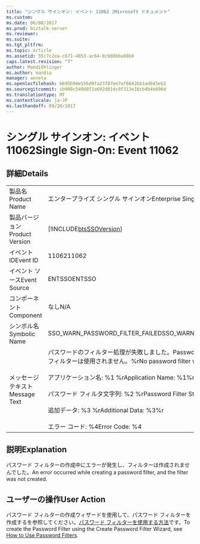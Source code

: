 ```yaml
---
title: "シングル サインオン: イベント 11062 |Microsoft ドキュメント"
ms.custom: 
ms.date: 06/08/2017
ms.prod: biztalk-server
ms.reviewer: 
ms.suite: 
ms.tgt_pltfrm: 
ms.topic: article
ms.assetid: 55c7c2ea-c671-4853-ac64-8cb80bba98b0
caps.latest.revision: "7"
author: MandiOhlinger
ms.author: mandia
manager: anneta
ms.openlocfilehash: b695b98e556d9fa23f07ee7af6602bb1ad845eb2
ms.sourcegitcommit: cb908c540d8f1a692d01dc8f313e16cb4b4e696d
ms.translationtype: MT
ms.contentlocale: ja-JP
ms.lasthandoff: 09/20/2017
---
```

# <a name="single-sign-on-event-11062"></a><span data-ttu-id="f99af-102">シングル サインオン: イベント 11062</span><span class="sxs-lookup"><span data-stu-id="f99af-102">Single Sign-On: Event 11062</span></span>
## <a name="details"></a><span data-ttu-id="f99af-103">詳細</span><span class="sxs-lookup"><span data-stu-id="f99af-103">Details</span></span>  
  
|||  
|-|-|  
|<span data-ttu-id="f99af-104">製品名</span><span class="sxs-lookup"><span data-stu-id="f99af-104">Product Name</span></span>|<span data-ttu-id="f99af-105">エンタープライズ シングル サインオン</span><span class="sxs-lookup"><span data-stu-id="f99af-105">Enterprise Single Sign-On</span></span>|  
|<span data-ttu-id="f99af-106">製品バージョン</span><span class="sxs-lookup"><span data-stu-id="f99af-106">Product Version</span></span>|[!INCLUDE[btsSSOVersion](../includes/btsssoversion-md.md)]|  
|<span data-ttu-id="f99af-107">イベント ID</span><span class="sxs-lookup"><span data-stu-id="f99af-107">Event ID</span></span>|<span data-ttu-id="f99af-108">11062</span><span class="sxs-lookup"><span data-stu-id="f99af-108">11062</span></span>|  
|<span data-ttu-id="f99af-109">イベント ソース</span><span class="sxs-lookup"><span data-stu-id="f99af-109">Event Source</span></span>|<span data-ttu-id="f99af-110">ENTSSO</span><span class="sxs-lookup"><span data-stu-id="f99af-110">ENTSSO</span></span>|  
|<span data-ttu-id="f99af-111">コンポーネント</span><span class="sxs-lookup"><span data-stu-id="f99af-111">Component</span></span>|<span data-ttu-id="f99af-112">なし</span><span class="sxs-lookup"><span data-stu-id="f99af-112">N/A</span></span>|  
|<span data-ttu-id="f99af-113">シンボル名</span><span class="sxs-lookup"><span data-stu-id="f99af-113">Symbolic Name</span></span>|<span data-ttu-id="f99af-114">SSO_WARN_PASSWORD_FILTER_FAILED</span><span class="sxs-lookup"><span data-stu-id="f99af-114">SSO_WARN_PASSWORD_FILTER_FAILED</span></span>|  
|<span data-ttu-id="f99af-115">メッセージ テキスト</span><span class="sxs-lookup"><span data-stu-id="f99af-115">Message Text</span></span>|<span data-ttu-id="f99af-116">パスワードのフィルター処理が失敗しました。</span><span class="sxs-lookup"><span data-stu-id="f99af-116">Password filtering failed.</span></span> <span data-ttu-id="f99af-117">パスワード フィルターは使用されません。%r</span><span class="sxs-lookup"><span data-stu-id="f99af-117">No password filter will be used.%r</span></span><br /><br /> <span data-ttu-id="f99af-118">アプリケーション名: %1 %r</span><span class="sxs-lookup"><span data-stu-id="f99af-118">Application Name: %1%r</span></span><br /><br /> <span data-ttu-id="f99af-119">パスワード フィルタ文字列: %2 %r</span><span class="sxs-lookup"><span data-stu-id="f99af-119">Password Filter String: %2%r</span></span><br /><br /> <span data-ttu-id="f99af-120">追加データ: %3 %r</span><span class="sxs-lookup"><span data-stu-id="f99af-120">Additional Data: %3%r</span></span><br /><br /> <span data-ttu-id="f99af-121">エラー コード: %4</span><span class="sxs-lookup"><span data-stu-id="f99af-121">Error Code: %4</span></span>|  
  
## <a name="explanation"></a><span data-ttu-id="f99af-122">説明</span><span class="sxs-lookup"><span data-stu-id="f99af-122">Explanation</span></span>  
 <span data-ttu-id="f99af-123">パスワード フィルターの作成中にエラーが発生し、フィルターは作成されませんでした。</span><span class="sxs-lookup"><span data-stu-id="f99af-123">An error occurred while creating a password filter, and the filter was not created.</span></span>  
  
## <a name="user-action"></a><span data-ttu-id="f99af-124">ユーザーの操作</span><span class="sxs-lookup"><span data-stu-id="f99af-124">User Action</span></span>  
 <span data-ttu-id="f99af-125">パスワード フィルターの作成ウィザードを使用して、パスワード フィルターを作成するを参照してください。[パスワード フィルターを使用する方法](../core/how-to-use-password-filters.md)です。</span><span class="sxs-lookup"><span data-stu-id="f99af-125">To create the Password Filter using the Create Password Filter Wizard, see [How to Use Password Filters](../core/how-to-use-password-filters.md).</span></span>